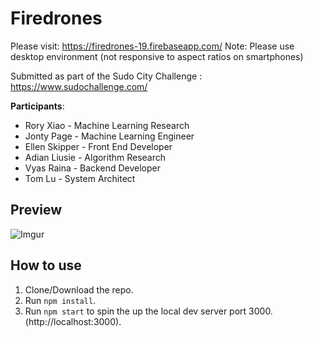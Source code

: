 # Firedrones
Please visit: https://firedrones-19.firebaseapp.com/
Note: Please use desktop environment (not responsive to aspect ratios on smartphones)

Submitted as part of the Sudo City Challenge : https://www.sudochallenge.com/

**Participants**:
- Rory Xiao - Machine Learning Research
- Jonty Page - Machine Learning Engineer
- Ellen Skipper - Front End Developer
- Adian Liusie - Algorithm Research
- Vyas Raina - Backend Developer
- Tom Lu - System Architect


## Preview
![Imgur](https://i.imgur.com/W8vwgOU.png)

## How to use
1. Clone/Download the repo.
2. Run  ``` npm install ```.
3. Run ```npm start``` to spin the up the local dev server port 3000.(http://localhost:3000).
